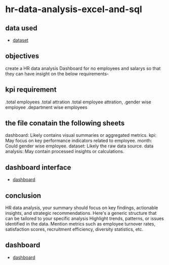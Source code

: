 # hr-data-analysis-excel-and-sql
## data used
- <a href="https://github.com/sudheerbabuk14/hr-data-analysis-excel/blob/main/hr%20dataset%20excel.xlsx" > dataset </a>
## objectives
create a HR data analysis Dashboard for no employees and salarys so that they can have insight on the below requirements-
## kpi requirement
.total employees
.total attration
.total employee attration,
.gender wise employee
.department wise employees
## the file conatain the following sheets
dashboard: Likely contains visual summaries or aggregated metrics.
kpi: May focus on key performance indicators related to employee.
month: Could gender wise employee.
dataset: Likely the raw data source.
data analysis: May contain processed insights or calculations.

## dashboard interface
- <a href="https://github.com/sudheerbabuk14/hr-data-analysis-excel/blob/main/Screenshot%202025-01-21%20110114.png" > dashboard </a>
## conclusion
HR data analysis, your summary should focus on key findings, actionable insights, and strategic recommendations. Here's a generic structure that can be tailored to your specific analysis
Highlight trends, patterns, or issues identified in the data.
Mention metrics such as employee turnover rates, satisfaction scores, recruitment efficiency, diversity statistics, etc.
## dashboard
- <a href="https://github.com/sudheerbabuk14/hr-data-analysis-excel/blob/main/HR%20DATA_Excel.xlsx"> dashboard <a/>

